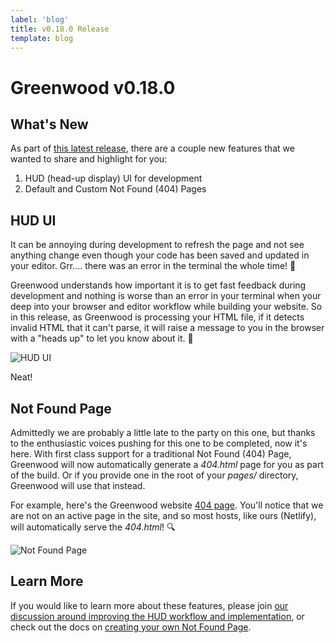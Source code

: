 ```yaml
---
label: 'blog'
title: v0.18.0 Release
template: blog
---
```


# Greenwood v0.18.0

## What's New
As part of [this latest release](https://github.com/ProjectEvergreen/greenwood/releases/tag/v0.18.0), there are a couple new features that we wanted to share and highlight for you:
1. HUD (head-up display) UI for development
1. Default and Custom Not Found (404) Pages

## HUD UI

It can be annoying during development to refresh the page and not see anything change even though your code has been saved and updated in your editor.  Grr.... there was an error in the terminal the whole time!  😤

Greenwood understands how important it is to get fast feedback during development and nothing is worse than an error in your terminal when your deep into your browser and editor workflow while building your website.  So in this release, as Greenwood is processing your HTML file, if it detects invalid HTML that it can't parse, it will raise a message to you in the browser with a "heads up" to let you know about it.  📣

![HUD UI](/assets/blog-images/hud.png)

Neat!

## Not Found Page

Admittedly we are probably a little late to the party on this one, but thanks to the enthusiastic voices pushing for this one to be completed, now it's here.  With first class support for a traditional Not Found (404) Page, Greenwood will now automatically generate a _404.html_ page for you as part of the build.  Or if you provide one in the root of your _pages/_ directory, Greenwood will use that instead.

For example, here's the Greenwood website [404 page](https://www.greenwoodjs.io/404.html).  You'll notice that we are not on an active page in the site, and so most hosts, like ours (Netlify), will automatically serve the _404.html_!  🔍

![Not Found Page](/assets/blog-images/not-found.png)

## Learn More

If you would like to learn more about these features, please join [our discussion around improving the HUD workflow and implementation](https://github.com/ProjectEvergreen/greenwood/discussions/631), or check out the docs on [creating your own Not Found Page](https://www.greenwoodjs.io/docs/layouts/#not-found-page).